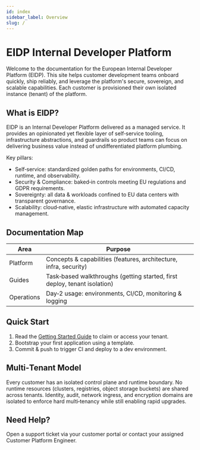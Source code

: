 ```yaml
---
id: index
sidebar_label: Overview
slug: /
---
```


# EIDP Internal Developer Platform

Welcome to the documentation for the European Internal Developer Platform (EIDP). This site helps customer development teams onboard quickly, ship reliably, and leverage the platform's secure, sovereign, and scalable capabilities. Each customer is provisioned their own isolated instance (tenant) of the platform.

## What is EIDP?
EIDP is an Internal Developer Platform delivered as a managed service. It provides an opinionated yet flexible layer of self‑service tooling, infrastructure abstractions, and guardrails so product teams can focus on delivering business value instead of undifferentiated platform plumbing.

Key pillars:
- Self‑service: standardized golden paths for environments, CI/CD, runtime, and observability.
- Security & Compliance: baked‑in controls meeting EU regulations and GDPR requirements.
- Sovereignty: all data & workloads confined to EU data centers with transparent governance.
- Scalability: cloud‑native, elastic infrastructure with automated capacity management.

## Documentation Map
| Area | Purpose |
|------|---------|
| Platform | Concepts & capabilities (features, architecture, infra, security) |
| Guides | Task‑based walkthroughs (getting started, first deploy, tenant isolation) |
| Operations | Day‑2 usage: environments, CI/CD, monitoring & logging |

## Quick Start
1. Read the [Getting Started Guide](guides/getting-started) to claim or access your tenant.
2. Bootstrap your first application using a template.
3. Commit & push to trigger CI and deploy to a dev environment.

## Multi‑Tenant Model
Every customer has an isolated control plane and runtime boundary. No runtime resources (clusters, registries, object storage buckets) are shared across tenants. 
Identity, audit, network ingress, and encryption domains are isolated to enforce hard multi‑tenancy while still enabling rapid upgrades.

## Need Help?
Open a support ticket via your customer portal or contact your assigned Customer Platform Engineer.
